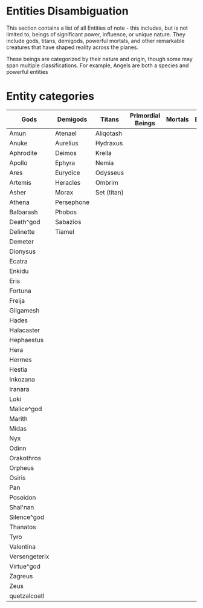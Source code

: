 # Entities Disambiguation

This section contains a list of all Entities of note - this includes, but is not limited to, beings of significant power, influence, or unique nature. They include gods, titans, demigods, powerful mortals, and other remarkable creatures that have shaped reality across the planes.

These beings are categorized by their nature and origin, though some may span multiple classifications. For example, Angels are both a species and powerful entities

# Entity categories

<table class="entity-table">
  <thead>
    <tr>
      <th>Gods</th>
      <th>Demigods</th>
      <th>Titans</th>
      <th>Primordial Beings</th>
      <th>Mortals</th>
      <th>Beasts</th>
      <th>Constructs</th>
      <th>Chaos Dieties</th>
      <th>Other Entities</th>
    </tr>
  </thead>
  <tbody>
        <tr>
      <td>Amun</td><td>Atenael</td><td>Aliqotash</td><td></td><td></td><td></td><td></td><td></td><td></td>
    </tr>
    <tr>
      <td>Anuke</td><td>Aurelius</td><td>Hydraxus</td><td></td><td></td><td></td><td></td><td></td><td></td>
    </tr>
    <tr>
      <td>Aphrodite</td><td>Deimos</td><td>Krella</td><td></td><td></td><td></td><td></td><td></td><td></td>
    </tr>
    <tr>
      <td>Apollo</td><td>Ephyra</td><td>Nemia</td><td></td><td></td><td></td><td></td><td></td><td></td>
    </tr>
    <tr>
      <td>Ares</td><td>Eurydice</td><td>Odysseus</td><td></td><td></td><td></td><td></td><td></td><td></td>
    </tr>
    <tr>
      <td>Artemis</td><td>Heracles</td><td>Ombrim</td><td></td><td></td><td></td><td></td><td></td><td></td>
    </tr>
    <tr>
      <td>Asher</td><td>Morax</td><td>Set (titan)</td><td></td><td></td><td></td><td></td><td></td><td></td>
    </tr>
    <tr>
      <td>Athena</td><td>Persephone</td><td></td><td></td><td></td><td></td><td></td><td></td><td></td>
    </tr>
    <tr>
      <td>Balbarash</td><td>Phobos</td><td></td><td></td><td></td><td></td><td></td><td></td><td></td>
    </tr>
    <tr>
      <td>Death^god</td><td>Sabazios</td><td></td><td></td><td></td><td></td><td></td><td></td><td></td>
    </tr>
    <tr>
      <td>Delinette</td><td>Tiamel</td><td></td><td></td><td></td><td></td><td></td><td></td><td></td>
    </tr>
    <tr>
      <td>Demeter</td><td></td><td></td><td></td><td></td><td></td><td></td><td></td><td></td>
    </tr>
    <tr>
      <td>Dionysus</td><td></td><td></td><td></td><td></td><td></td><td></td><td></td><td></td>
    </tr>
    <tr>
      <td>Ecatra</td><td></td><td></td><td></td><td></td><td></td><td></td><td></td><td></td>
    </tr>
    <tr>
      <td>Enkidu</td><td></td><td></td><td></td><td></td><td></td><td></td><td></td><td></td>
    </tr>
    <tr>
      <td>Eris</td><td></td><td></td><td></td><td></td><td></td><td></td><td></td><td></td>
    </tr>
    <tr>
      <td>Fortuna</td><td></td><td></td><td></td><td></td><td></td><td></td><td></td><td></td>
    </tr>
    <tr>
      <td>Freija</td><td></td><td></td><td></td><td></td><td></td><td></td><td></td><td></td>
    </tr>
    <tr>
      <td>Gilgamesh</td><td></td><td></td><td></td><td></td><td></td><td></td><td></td><td></td>
    </tr>
    <tr>
      <td>Hades</td><td></td><td></td><td></td><td></td><td></td><td></td><td></td><td></td>
    </tr>
    <tr>
      <td>Halacaster</td><td></td><td></td><td></td><td></td><td></td><td></td><td></td><td></td>
    </tr>
    <tr>
      <td>Hephaestus</td><td></td><td></td><td></td><td></td><td></td><td></td><td></td><td></td>
    </tr>
    <tr>
      <td>Hera</td><td></td><td></td><td></td><td></td><td></td><td></td><td></td><td></td>
    </tr>
    <tr>
      <td>Hermes</td><td></td><td></td><td></td><td></td><td></td><td></td><td></td><td></td>
    </tr>
    <tr>
      <td>Hestia</td><td></td><td></td><td></td><td></td><td></td><td></td><td></td><td></td>
    </tr>
    <tr>
      <td>Inkozana</td><td></td><td></td><td></td><td></td><td></td><td></td><td></td><td></td>
    </tr>
    <tr>
      <td>Iranara</td><td></td><td></td><td></td><td></td><td></td><td></td><td></td><td></td>
    </tr>
    <tr>
      <td>Loki</td><td></td><td></td><td></td><td></td><td></td><td></td><td></td><td></td>
    </tr>
    <tr>
      <td>Malice^god</td><td></td><td></td><td></td><td></td><td></td><td></td><td></td><td></td>
    </tr>
    <tr>
      <td>Marith</td><td></td><td></td><td></td><td></td><td></td><td></td><td></td><td></td>
    </tr>
    <tr>
      <td>Midas</td><td></td><td></td><td></td><td></td><td></td><td></td><td></td><td></td>
    </tr>
    <tr>
      <td>Nyx</td><td></td><td></td><td></td><td></td><td></td><td></td><td></td><td></td>
    </tr>
    <tr>
      <td>Odinn</td><td></td><td></td><td></td><td></td><td></td><td></td><td></td><td></td>
    </tr>
    <tr>
      <td>Orakothros</td><td></td><td></td><td></td><td></td><td></td><td></td><td></td><td></td>
    </tr>
    <tr>
      <td>Orpheus</td><td></td><td></td><td></td><td></td><td></td><td></td><td></td><td></td>
    </tr>
    <tr>
      <td>Osiris</td><td></td><td></td><td></td><td></td><td></td><td></td><td></td><td></td>
    </tr>
    <tr>
      <td>Pan</td><td></td><td></td><td></td><td></td><td></td><td></td><td></td><td></td>
    </tr>
    <tr>
      <td>Poseidon</td><td></td><td></td><td></td><td></td><td></td><td></td><td></td><td></td>
    </tr>
    <tr>
      <td>Shal'nan</td><td></td><td></td><td></td><td></td><td></td><td></td><td></td><td></td>
    </tr>
    <tr>
      <td>Silence^god</td><td></td><td></td><td></td><td></td><td></td><td></td><td></td><td></td>
    </tr>
    <tr>
      <td>Thanatos</td><td></td><td></td><td></td><td></td><td></td><td></td><td></td><td></td>
    </tr>
    <tr>
      <td>Tyro</td><td></td><td></td><td></td><td></td><td></td><td></td><td></td><td></td>
    </tr>
    <tr>
      <td>Valentina</td><td></td><td></td><td></td><td></td><td></td><td></td><td></td><td></td>
    </tr>
    <tr>
      <td>Versengeterix</td><td></td><td></td><td></td><td></td><td></td><td></td><td></td><td></td>
    </tr>
    <tr>
      <td>Virtue^god</td><td></td><td></td><td></td><td></td><td></td><td></td><td></td><td></td>
    </tr>
    <tr>
      <td>Zagreus</td><td></td><td></td><td></td><td></td><td></td><td></td><td></td><td></td>
    </tr>
    <tr>
      <td>Zeus</td><td></td><td></td><td></td><td></td><td></td><td></td><td></td><td></td>
    </tr>
    <tr>
      <td>quetzalcoatl</td><td></td><td></td><td></td><td></td><td></td><td></td><td></td><td></td>
    </tr>
  </tbody>
</table>